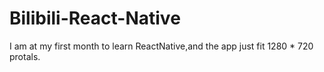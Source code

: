# Bilibili-React-Native
I am at my first month to learn ReactNative,and the app just fit 1280 * 720 protals.
